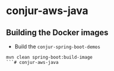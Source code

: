 # conjur-aws-java

## Building the Docker images
- Build the `conjur-spring-boot-demos`
```shell
mvn clean spring-boot:build-image
```# conjur-aws-java
